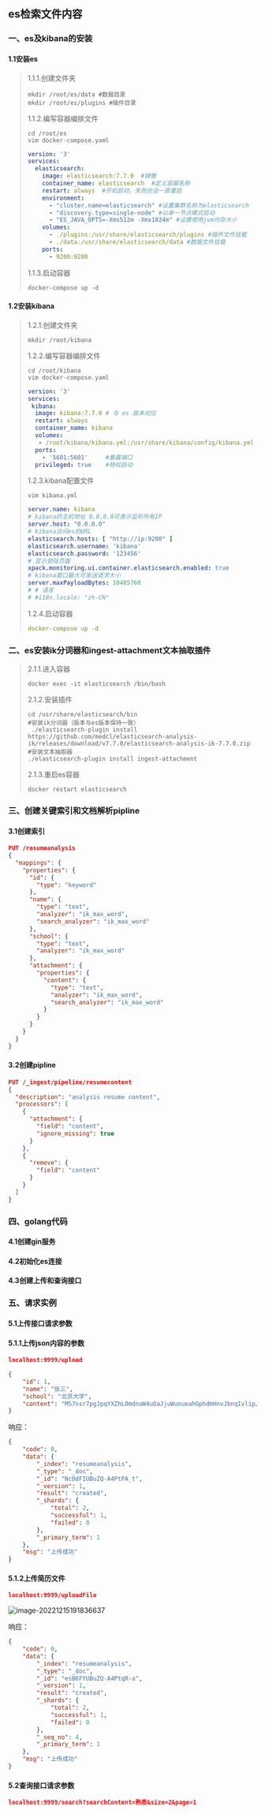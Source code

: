 ## es检索文件内容

### 一、es及kibana的安装

#### 1.1安装es

> 1.1.1.创建文件夹
>
> ```shell
> mkdir /root/es/data #数据目录
> mkdir /root/es/plugins #插件目录
> ```
>
> 1.1.2.编写容器编排文件
>
> ```shell
> cd /root/es
> vim docker-compose.yaml
> ```
>
> ```yaml
> version: '3'
> services:
>   elasticsearch:
>     image: elasticsearch:7.7.0  #镜像
>     container_name: elasticsearch  #定义容器名称
>     restart: always  #开机启动，失败也会一直重启
>     environment:
>       - "cluster.name=elasticsearch" #设置集群名称为elasticsearch
>       - "discovery.type=single-node" #以单一节点模式启动
>       - "ES_JAVA_OPTS=-Xms512m -Xmx1024m" #设置使用jvm内存大小
>     volumes:
>       - ./plugins:/usr/share/elasticsearch/plugins #插件文件挂载
>       - ./data:/usr/share/elasticsearch/data #数据文件挂载
>     ports:
>       - 9200:9200
> ```
>
> 1.1.3.启动容器
>
> ```shell
> docker-compose up -d
> ```

#### 1.2安装kibana

> 1.2.1.创建文件夹
>
> ```shell
> mkdir /root/kibana
> ```
>
> 1.2.2.编写容器编排文件
>
> ```shell
> cd /root/kibana
> vim docker-compose.yaml
> ```
>
> ```yaml
> version: '3'
> services:  
>  kibana:
>   image: kibana:7.7.0 # 与 es 版本对应
>   restart: always
>   container_name: kibana
>   volumes:
>    - /root/kibana/kibana.yml:/usr/share/kibana/config/kibana.yml
>   ports:
>     - '5601:5601'     #暴露端口
>   privileged: true    #特权启动
> ```
>
> 1.2.3.kibana配置文件
>
> ```shell
> vim kibana.yml
> ```
>
> ```yaml
> server.name: kibana
> # kibana的主机地址 0.0.0.0可表示监听所有IP
> server.host: "0.0.0.0"
> # kibana访问es的URL
> elasticsearch.hosts: [ "http://ip:9200" ]
> elasticsearch.username: 'kibana'
> elasticsearch.password: '123456'
> # 显示登陆页面
> xpack.monitoring.ui.container.elasticsearch.enabled: true
> # kibana窗口最大可发送请求大小
> server.maxPayloadBytes: 10485760
> # # 语言
> # #i18n.locale: "zh-CN"
> ```
>
> 1.2.4.启动容器
>
> ```yaml
> docker-compose up -d
> ```
>
> 

### 二、es安装ik分词器和ingest-attachment文本抽取插件

> 2.1.1.进入容器
>
> ```shell
> docker exec -it elasticsearch /bin/bash
> ```
>
> 2.1.2.安装插件
>
> ```shell
> cd /usr/share/elasticsearch/bin
> #安装ik分词器（版本与es版本保持一致）
>  ./elasticsearch-plugin install https://github.com/medcl/elasticsearch-analysis-ik/releases/download/v7.7.0/elasticsearch-analysis-ik-7.7.0.zip
> #安装文本抽取器
> ./elasticsearch-plugin install ingest-attachment
> 
> ```
>
> 2.1.3.重启es容器
>
> ```shell
> docker restart elasticsearch
> ```

### 三、创建关键索引和文档解析pipline

#### 3.1创建索引

```json
PUT /resumeanalysis
{
  "mappings": {
    "properties": {
      "id": {
        "type": "keyword"
      },
      "name": {
        "type": "text",
        "analyzer": "ik_max_word",
        "search_analyzer": "ik_max_word"
      },
      "school": {
        "type": "text",
        "analyzer": "ik_max_word"
      },
      "attachment": {
        "properties": {
          "content": {
            "type": "text",
            "analyzer": "ik_max_word",
            "search_analyzer": "ik_max_word"
          }
        }
      }
    }
  }
}
```

#### 3.2创建pipline

```json
PUT /_ingest/pipeline/resumecontent
{
  "description": "analysis resume content",
  "processors": [
    {
      "attachment": {
        "field": "content",
        "ignore_missing": true
      }
    },
    {
      "remove": {
        "field": "content"
      }
    }
  ]
}
```

### 四、golang代码

#### 4.1创建gin服务

#### 4.2初始化es连接

#### 4.3创建上传和查询接口

### 五、请求实例

#### 5.1上传接口请求参数

#### 5.1.1上传json内容的参数

```json
localhost:9999/upload

{
    "id": 1,
    "name": "张三",
    "school": "北京大学",
    "content": "MS7nsr7pgJpqYXZhLOmdnuW4uOaJjuWunueahGphdmHnvJbnqIvlip/lupUs5ZKM6Imv5aW955qE57yW56CB5Lmg5oOvOyAKMi7nsr7pgJpqc3Avc2VydmxldC9qZGJjL3N0cnV0cyxzdHJ1dHMyLjEsaGliZXJuYXRlYW5ub2NhdGlvbuWSjOaKgOacrzsKMy7nhp/nu4Pkvb/nlKhteWVjbGlwc2UsZWNsaXBzZSxkcmVhbXdlYXZlcuW8gOWPkeW3peWFtzsgCjQu5bqU55So5pyN5Yqh5Zmod2VibG9naWPjgIF0b21jYXQ="
}
```

响应：

```json
{
    "code": 0,
    "data": {
        "_index": "resumeanalysis",
        "_type": "_doc",
        "_id": "NcDdFIUBuZQ-A4PtPA_t",
        "_version": 1,
        "result": "created",
        "_shards": {
            "total": 2,
            "successful": 1,
            "failed": 0
        },
        "_primary_term": 1
    },
    "msg": "上传成功"
}
```

#### 5.1.2上传简历文件

```json
localhost:9999/uploadFile
```

![image-20221215191836637](./markdownFile/image-20221215191836637.png)

响应：

```json
{
    "code": 0,
    "data": {
        "_index": "resumeanalysis",
        "_type": "_doc",
        "_id": "esB6FYUBuZQ-A4PtqR-a",
        "_version": 1,
        "result": "created",
        "_shards": {
            "total": 2,
            "successful": 1,
            "failed": 0
        },
        "_seq_no": 4,
        "_primary_term": 1
    },
    "msg": "上传成功"
}
```

#### 5.2查询接口请求参数

```json
localhost:9999/search?searchContent=熟悉&size=2&page=1
```



